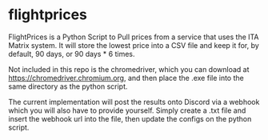 # flightprices
FlightPrices is a Python Script to Pull prices from a service that uses the ITA Matrix system.  It will store the lowest price into a CSV file and keep it for, by default, 90 days, or 90 days * 6 times.

Not included in this repo is the chromedriver, which you can download at https://chromedriver.chromium.org, and then place the .exe file into the same directory as the python script.

The current implementation will post the results onto Discord via a webhook which you will also have to provide yourself.  Simply create a .txt file and insert the webhook url into the file, then update the configs on the python script.


